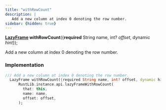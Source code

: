 ```yaml
---
title: "withRowCount"
description: |
   Add a new column at index 0 denoting the row number.
sidebar: {hidden: true}
---
```

<span class="dart-code"><strong>[LazyFrame] withRowCount</strong>({<span class="nobr"><strong>required</strong> String name</span>, <span class="nobr">int? <i>offset</i></span>, <span class="nobr">dynamic <i>hint</i></span>});</span>

 Add a new column at index 0 denoting the row number.
### Implementation
```dart
/// Add a new column at index 0 denoting the row number.
  LazyFrame withRowCount({required String name, int? offset, dynamic hint}) =>
      RustLib.instance.api.lazyFrameWithRowCount(
        that: this,
        name: name,
        offset: offset,
      );
```

[LazyFrame]: /reference/classes/lazyframe
[dynamic]: #